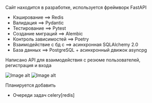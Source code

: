 Сайт находится в разработке, используется фреймворк FastAPI

- Кэширование ==> Redis
- Валидация ==> Pydantic
- Тестирование ==> Pytest
- Создание миграций ==> Alembic
- Контроль зависимостей ==> Poetry
- Взаимодействие с бд с ==> асинхронная SQLAlchemy 2.0
- База данных ==> PostgreSQL + асинхронный движок asyncpg

Написано API для взаимодействия с резюме пользователей, регистрация и входа

![Image alt](https://github.com/TetherOne/head_hunter/raw/master/photoes_for_github/img_2.png)
![Image alt](https://github.com/TetherOne/head_hunter/raw/master/photoes_for_github/img_1.png)

Планируется добавить
- Очереди задач celery[redis]
